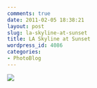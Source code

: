 ```yaml
---
comments: true
date: 2011-02-05 18:38:21
layout: post
slug: la-skyline-at-sunset
title: LA Skyline at Sunset
wordpress_id: 4086
categories:
- PhotoBlog
---
```


![](http://ryanfitzer.com/main/wp-content/uploads/2011/02/photo-950x709.jpg)
